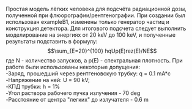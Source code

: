 Простая модель лёгких человека для подсчёта радиационной дозы, полученной при флюорографии/рентгенографии.
При создании был использован exampleB1, изменены только генератор частиц и конструкция детектора.
Для итогового подсчета следует выполнить моделирование на энергиях от 20 keV до 100 keV, и полученные результаты подставить в формулу:
$$\sum_{E=20}^{100} hqUp(E)rez(E)/NE$$ где N - количество запусков, а p(E) - спектральная плотность.
При работе были использованы некоторые допущения:\
-Заряд, прошедший через рентгеновскую трубку: q = 0.1 mA*c\
-Напряжение на ней: U = 90 kV;\
-КПД трубки: h = 1%\
-Угол раствора рабочего пучка излучения - 70 deg\
-Расстояние от центра "легких" до излучателя - 0.6 m
